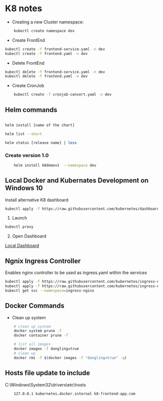 # K8 notes

- Creating a new Cluster namespace:

```bash
    kubectl create namespace dev
```


- Create FrontEnd

```bash
kubectl create -f frontend-service.yaml -n dev
kubectl create -f frontend.yaml -n dev
```

- Delete FrontEnd

```bash
kubectl delete -f frontend-service.yaml -n dev
kubectl delete -f frontend.yaml -n dev
```

- Create CronJob

```bash
    kubectl create -f cronjob-convert.yaml -n dev
```

## Helm commands

```bash

helm install [name of the chart]

helm list --short

helm status [release name] | less
```

### Create version 1.0

```bash
    helm install k8demov1  --namespace dev
```


## Local Docker and Kubernates Development on Windows 10

Install alternative K8 dashboard

```bash
kubectl apply -f https://raw.githubusercontent.com/kubernetes/dashboard/v1.10.1/src/deploy/alternative/kubernetes-dashboard.yaml
```

1. Launch

```bash
kubectl proxy
```

2. Open Dashboard

[Local Dashboard](http://localhost:8001/api/v1/namespaces/kube-system/services/http:kubernetes-dashboard:/proxy/#!/overview?namespace=default)

## Ngnix Ingress Controller

Enables nginx controller to be used as ingress.yaml within the services

```bash
kubectl apply -f https://raw.githubusercontent.com/kubernetes/ingress-nginx/nginx-0.24.1/deploy/mandatory.yaml
kubectl apply -f https://raw.githubusercontent.com/kubernetes/ingress-nginx/nginx-0.24.1/deploy/provider/cloud-generic.yaml
kubectl get svc --namespace=ingress-nginx
```

## Docker Commands

- Clean up system

```bash
    # clean up system
    docker system prune -f
    docker container prune -f

    # list all images
    docker images -f dangling=true
    # clean up
    docker rmi -f $(docker images -f "dangling=true" -q)
```


## Hosts file update to include

C:\Windows\System32\drivers\etc\hosts

```
    127.0.0.1 kubernetes.docker.internal k8-frontend-app.com
```